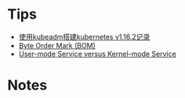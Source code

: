 # Tips

* [使用kubeadm搭建kubernetes v1.16.2记录](./tips/kubeadmCreatesKubernetesClusterV1.16.2.md)
* [Byte Order Mark (BOM)](./tips/byteOrderMark.md)
* [User-mode Service versus Kernel-mode Service](./tips/userModeServiceVersusKernelModeService.md)

# Notes

